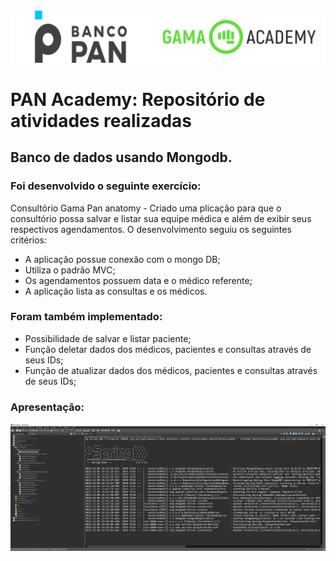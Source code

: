 <img alt="logo banco pan e gama academy" src="https://github.com/joaomhernandes/PAN-Academy/blob/main/Assets/gama-pan-academy-logo.svg" style="width: 300%, height: auto, margin-left: auto, margin-left: auto" />

# PAN Academy: Repositório de atividades realizadas

## Banco de dados usando Mongodb.

### Foi desenvolvido o seguinte exercício:

Consultório Gama Pan anatomy - Criado uma plicação para que o consultório possa salvar e listar sua equipe médica e além de exibir seus respectivos agendamentos. O desenvolvimento seguiu os seguintes critérios:
- A aplicação possue conexão com o mongo DB;
- Utiliza o padrão MVC;
- Os agendamentos possuem data e o médico referente;
- A aplicação lista as consultas e os médicos.

### Foram também implementado:

- Possibilidade de salvar e listar paciente;
- Função deletar dados dos médicos, pacientes e consultas através de seus IDs;
- Função de atualizar dados dos médicos, pacientes e consultas através de seus IDs;

### Apresentação:

[![](https://github.com/joaomhernandes/PAN-Academy/blob/main/mongodb/assets/Apresentação.png)](https://youtu.be/7wV2XtZ1SoY)






